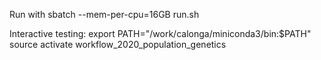 Run with
sbatch --mem-per-cpu=16GB run.sh


Interactive testing:
export PATH="/work/calonga/miniconda3/bin:$PATH"
source activate workflow_2020_population_genetics
